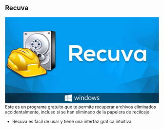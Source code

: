 ## Recuva
![image](Recuva.jpg)
Este es un programa gratuito que te permite recuperar archivos eliminados accidentalmente, incluso si se han eliminado de la papelera de recilcaje 

- Recuva es facil de usar y tiene una interfaz grafica intuitiva 
